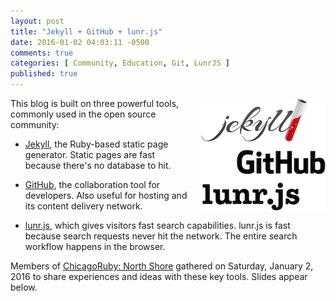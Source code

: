 ```yaml
---
layout: post
title: "Jekyll + GitHub + lunr.js"
date: 2016-01-02 04:03:11 -0500
comments: true
categories: [ Community, Education, Git, LunrJS ]
published: true
---
```


<img style="margin-left:20px" src="/images/jekyll_github_lunrjs.png" align="right">

This blog is built on three powerful tools, commonly used in the open source community:

* [Jekyll](/blog/2015/06/24/getting-started-with-jekyll/), the Ruby-based static page generator. Static pages are fast because there's no database to hit.

* [GitHub](/blog/2015/07/22/github-pages-quick-start-guide/), the collaboration tool for developers. Also useful for hosting and its content delivery network. 

* [lunr.js](http://lunrjs.com), which gives visitors fast search capabilities. lunr.js is fast because search requests never hit the network. The entire search workflow happens in the browser.

Members of [ChicagoRuby: North Shore](http://www.meetup.com/ChicagoRuby/events/225788039/) gathered on Saturday, January 2, 2016 to share experiences and ideas with these key tools. Slides appear below.

<!--more-->

<script async class="speakerdeck-embed" data-id="cf126feed58e434e97e359b608fed2ca" data-ratio="1.77777777777778" src="//speakerdeck.com/assets/embed.js"></script>

